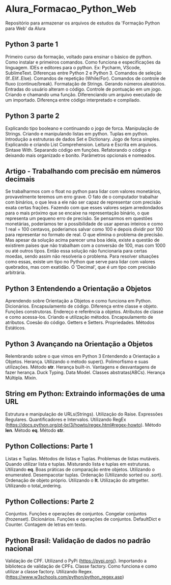# Alura_Formacao_Python_Web
Repositório para armazenar os arquivos de estudos da 'Formação Python para Web' da Alura

## Python 3 parte 1
Primeiro curso da formação, voltado para ensinar o básico de python. 
Como instalar e primeiros comandos.
Como funciona e especificações da linguagem.
IDEs e editores para o python. Ex: Pycharm, VScode, SublimeText.
Diferenças entre Python 2 e Python 3.
Comandos de seleção (If..Elif..Else).
Comandos de repetição (While/For).
Comandos de controle de fluxo (continue/break).
Formatação de Strings.
Gerando números aleatórios.
Entradas do usuário alteram o código.
Controle de pontuação em um jogo.
Criando e chamando uma função.
Diferenciando um arquivo executado de um importado.
Diferença entre código interpretado e compilado.

## Python 3 parte 2
Explicando tipo booleano e continuando o jogo de forca.
Manipulação de Strings.
Criando e manipulando listas em python.
Tuplas em python.
Introdução a estruturas de dados Set e Dictionary.
Jogo de forca simples.
Explicando e criando List Comprehension.
Leitura e Escrita em arquivos.
Sintaxe With.
Separando código em funções.
Refatorando o código e deixando mais organizado e bonito.
Parâmetros opcionais e nomeados.

## Artigo - Trabalhando com precisão em números decimais
Se trabalharmos com o float no python para lidar com valores monetários, provavelmente teremos um erro grave. O fato de o computador trabalhar com binários, o que leva a ele não ser capaz de representar com precisão exata certas frações. Fazendo com que esses valores sejam arredondados para o mais próximo que se encaixe na representação binário, o que representa um pequeno erro de precisão.
Se pensarmos em questões monetárias, poderíamos ter a possibilidade de usar apenas inteiros e como 1 real = 100 centavos, poderiamos salvar como 100 e depois dividir por 100 para representar no formato de real. O que elimina o problema de precisão.
Mas apesar da solução acima parecer uma boa ideia, existe a questão de existirem países que não trabalham com a conversão de 100, mas com 1000 ou até outros tipos. Então essa solução não funcionaria para certas moedas, sendo assim não resolveria o problema.
Para resolver situações como essas, existe um tipo no Python que serve para lidar com valores quebrados, mas com exatidão. O 'Decimal', que é um tipo com precisão arbitrária. 

## Python 3 Entendendo a Orientação a Objetos
Aprendendo sobre Orientação a Objetos e como funciona em Python.
Dicionários.
Encapsulamento de código.
Diferença entre classe e objeto.
Funções construtoras.
Endereço e referência a objetos. 
Atributos de classe e como acessa-los.
Criando e utilização métodos.
Encapsulamento de atributos.
Coesão do código.
Getters e Setters.
Propriedades.
Métodos Estáticos.

## Python 3 Avançando na Orientação a Objetos
Relembrando sobre o que vimos em Python 3 Entendendo a Orientação a Objetos.
Herança.
Utilizando o método super().
Polimorfismo e suas utilizações.
Método __str__.
Herança built-in.
Vantagens e desvantagens de fazer herança.
Duck Typing.
Data Model.
Classes abstratas(ABCs).
Herança Múltipla.
Mixin.

## String em Python: Extraindo informações de uma URL
Estrutura e manipulação de URLs(Strings).
Utilização do Raise.
Expressões Regulares.
Quantificadores e Intervalos.
Utilizando RegEx (https://docs.python.org/pt-br/3/howto/regex.html#regex-howto).
Método __len__.
Método __eq__.
Método __str__.

## Python Collections: Parte 1
Listas e Tuplas.
Métodos de listas e Tuplas.
Problemas de listas mutáveis.
Quando utilizar lista e tuplas.
Misturando lista e tuplas em estruturas.
Utilizando __eq__.
Boas práticas de comparação entre objetos.
Utilizando o enumerated.
Desempacotar tuplas.
Ordenação (Utilizando sorted ou .sort).
Ordenação de objeto próprio.
Utilizando o __lt__.
Utilização do attrgetter.
Utilizando o total_ordering.

## Python Collections: Parte 2
Conjuntos.
Funções e operações de conjuntos.
Congelar conjuntos (frozenset).
Dicionários.
Funções e operações de conjuntos.
DefaultDict e Counter.
Contagem de letras em texto.

## Python Brasil: Validação de dados no padrão nacional
Validação de CPF.
Utilizand o PyPi (https://pypi.org/).
Importando a biblioteca de validação de CPFs.
Classe factory.
Como funciona e como utilizar a classe factory.
Utilizando Regex. (https://www.w3schools.com/python/python_regex.asp)
